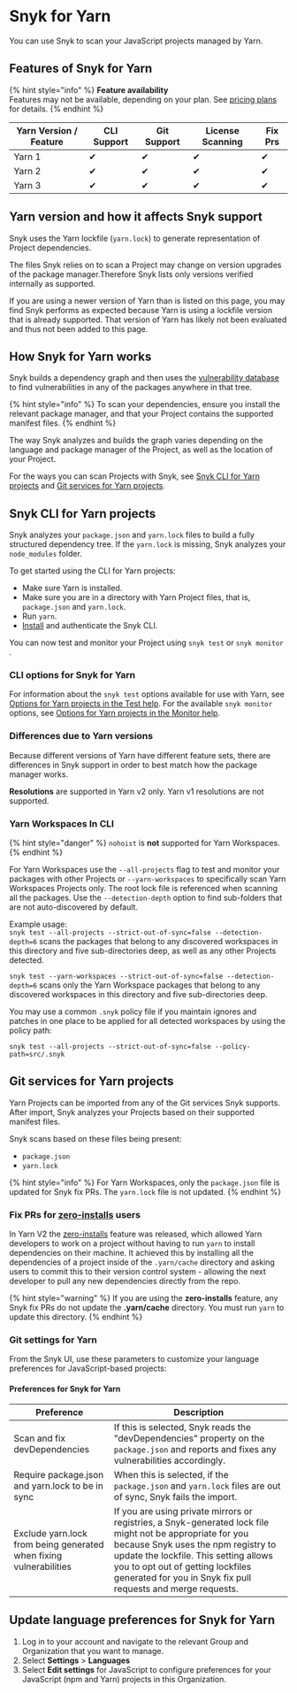 # Snyk for Yarn

You can use Snyk to scan your JavaScript projects managed by Yarn.

## Features of Snyk for Yarn

{% hint style="info" %}
**Feature availability**\
Features may not be available, depending on your plan. See [pricing plans](https://snyk.io/plans/) for details.
{% endhint %}

| Yarn Version / Feature | CLI Support | Git Support | License Scanning | Fix Prs |
| ---------------------- | ----------- | ----------- | ---------------- | ------- |
| Yarn 1                 | ✔︎          | ✔︎          | ✔︎               | ✔︎      |
| Yarn 2                 | ✔︎          | ✔︎          | ✔︎               | ✔︎      |
| Yarn 3                 | ✔︎          | ✔︎          | ✔︎               | ✔︎      |

## Yarn version and how it affects Snyk support

Snyk uses the Yarn lockfile (`yarn.lock`) to generate representation of Project dependencies.&#x20;

The files Snyk relies on to scan a Project may change on version upgrades of the package manager.Therefore Snyk lists only versions verified internally as supported.&#x20;

If you are using a newer version of Yarn than is listed on this page, you may find Snyk performs as expected because Yarn is using a lockfile version that is already supported. That version of Yarn has likely not been evaluated and thus not been added to this page.

## How Snyk for Yarn works

Snyk builds a dependency graph and then uses the [vulnerability database](https://snyk.io/vuln) to find vulnerabilities in any of the packages anywhere in that tree.

{% hint style="info" %}
To scan your dependencies, ensure you install the relevant package manager, and that your Project contains the supported manifest files.
{% endhint %}

The way Snyk analyzes and builds the graph varies depending on the language and package manager of the Project, as well as the location of your Project.

For the ways you can scan Projects with Snyk, see [Snyk CLI for Yarn projects](snyk-for-yarn.md#snyk-cli-for-yarn-projects) and [Git services for Yarn projects](snyk-for-yarn.md#git-services-for-yarn-projects).

## Snyk CLI for Yarn projects

Snyk analyzes your `package.json` and `yarn.lock` files to build a fully structured dependency tree. If the `yarn.lock` is missing, Snyk analyzes your `node_modules` folder.

To get started using the CLI for Yarn projects:

* Make sure Yarn is installed.
* Make sure you are in a directory with Yarn Project files, that is, `package.json` and `yarn.lock`.
* Run `yarn`.
* [Install](../../../../snyk-cli/install-the-snyk-cli.md) and authenticate the Snyk CLI.

You can now test and monitor your Project using `snyk test` or `snyk monitor` .

### CLI options for Snyk for Yarn

For information about the `snyk test` options available for use with Yarn, see [Options for Yarn projects in the Test help](https://docs.snyk.io/snyk-cli/commands/test#options-for-yarn-projects). For the available `snyk monitor` options, see [Options for Yarn projects in the Monitor help](https://docs.snyk.io/snyk-cli/commands/monitor#options-for-yarn-projects).

### Differences due to Yarn versions

Because different versions of Yarn have different feature sets, there are differences in Snyk support in order to best match how the package manager works.

**Resolutions** are supported in Yarn v2 only. Yarn v1 resolutions are not supported.

### Yarn Workspaces In CLI

{% hint style="danger" %}
`nohoist` is **not** supported for Yarn Workspaces.
{% endhint %}

For Yarn Workspaces use the `--all-projects` flag to test and monitor your packages with other Projects or `--yarn-workspaces` to specifically scan Yarn Workspaces Projects only. The root lock file is referenced when scanning all the packages. Use the `--detection-depth` option to find sub-folders that are not auto-discovered by default.

Example usage:\
`snyk test --all-projects --strict-out-of-sync=false --detection-depth=6` scans the packages that belong to any discovered workspaces in this directory and five sub-directories deep, as well as any other Projects detected.

`snyk test --yarn-workspaces --strict-out-of-sync=false --detection-depth=6` scans only the Yarn Workspace packages that belong to any discovered workspaces in this directory and five sub-directories deep.

You may use a common `.snyk` policy file if you maintain ignores and patches in one place to be applied for all detected workspaces by using the policy path:

`snyk test --all-projects --strict-out-of-sync=false --policy-path=src/.snyk`

## Git services for Yarn projects

Yarn Projects can be imported from any of the Git services Snyk supports. After import, Snyk analyzes your Projects based on their supported manifest files.

Snyk scans based on these files being present:

* `package.json`
* `yarn.lock`

{% hint style="info" %}
For Yarn Workspaces, only the `package.json` file is updated for Snyk fix PRs. The `yarn.lock` file is not updated.
{% endhint %}

### Fix PRs for [zero-installs](https://yarnpkg.com/features/zero-installs) users

In Yarn V2 the [zero-installs](https://yarnpkg.com/features/zero-installs) feature was released, which allowed Yarn developers to work on a project without having to run `yarn` to install dependencies on their machine. It achieved this by installing all the dependencies of a project inside of the `.yarn/cache` directory and asking users to commit this to their version control system - allowing the next developer to pull any new dependencies directly from the repo.&#x20;

{% hint style="warning" %}
If you are using the **zero-installs** feature, any Snyk fix PRs do not update the **.yarn/cache** directory. You must run `yarn` to update this directory.
{% endhint %}

### Git settings for Yarn

From the Snyk UI, use these parameters to customize your language preferences for JavaScript-based projects:

#### Preferences for Snyk for Yarn

| Preference                                                         | Description                                                                                                                                                                                                                                                                                    |
| ------------------------------------------------------------------ | ---------------------------------------------------------------------------------------------------------------------------------------------------------------------------------------------------------------------------------------------------------------------------------------------- |
| Scan and fix devDependencies                                       | If this is selected, Snyk reads the "devDependencies" property on the `package.json` and reports and fixes any vulnerabilities accordingly.                                                                                                                                                    |
| Require package.json and yarn.lock to be in sync                   | When this is selected, if the `package.json` and `yarn.lock` files are out of sync, Snyk fails the import.                                                                                                                                                                                     |
| Exclude yarn.lock from being generated when fixing vulnerabilities | If you are using private mirrors or registries, a Snyk-generated lock file might not be appropriate for you because Snyk uses the npm registry to update the lockfile. This setting allows you to opt out of getting lockfiles generated for you in Snyk fix pull requests and merge requests. |

## Update language preferences for Snyk for Yarn

1. Log in to your account and navigate to the relevant Group and Organization that you want to manage.
2. Select **Settings** > **Languages**
3. Select **Edit settings** for JavaScript to configure preferences for your JavaScript (npm and Yarn) projects in this Organization.
